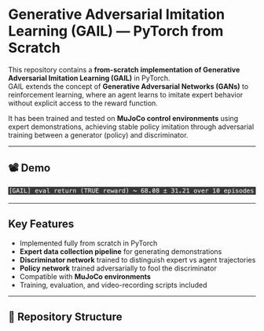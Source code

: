# Generative Adversarial Imitation Learning (GAIL) — PyTorch from Scratch

This repository contains a **from-scratch implementation of Generative Adversarial Imitation Learning (GAIL)** in PyTorch.  
GAIL extends the concept of **Generative Adversarial Networks (GANs)** to reinforcement learning, where an agent learns to imitate expert behavior without explicit access to the reward function.

It has been trained and tested on **MuJoCo control environments** using expert demonstrations, achieving stable policy imitation through adversarial training between a generator (policy) and discriminator.

---

## 📽 Demo
<img src="return-result.jpeg">


---

## Key Features
- Implemented fully from scratch in PyTorch
- **Expert data collection pipeline** for generating demonstrations
- **Discriminator network** trained to distinguish expert vs agent trajectories
- **Policy network** trained adversarially to fool the discriminator
- Compatible with **MuJoCo environments**
- Training, evaluation, and video-recording scripts included

---

## 📂 Repository Structure
